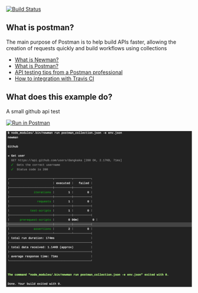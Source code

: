 [![Build Status](https://travis-ci.org/dangkaka/postman-travis-integration.svg?branch=master)](https://travis-ci.org/dangkaka/postman-travis-integration)

## What is postman?
The main purpose of Postman is to help build APIs faster, allowing the creation of requests quickly and build workflows using collections

* [What is Newman?](https://github.com/postmanlabs/newman)
* [What is Postman?](https://www.getpostman.com/docs/v6/)
* [API testing tips from a Postman professional](http://blog.getpostman.com/2017/07/28/api-testing-tips-from-a-postman-professional/)
* [How to integration with Travis CI](https://www.getpostman.com/docs/v6/postman/collection_runs/integration_with_travis)

## What does this example do?
A small github api test

[![Run in Postman](https://run.pstmn.io/button.svg)](https://app.getpostman.com/run-collection/b8eadf4244bb7fcfe4ed)

![example](example.png)
